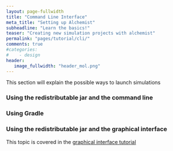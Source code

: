 ```yaml
---
layout: page-fullwidth
title: "Command Line Interface"
meta_title: "Setting up Alchemist"
subheadline: "Learn the basics!"
teaser: "Creating new simulation projects with alchemist"
permalink: "pages/tutorial/cli/"
comments: true
#categories:
#    - design
header:
   image_fullwidth: "header_mol.png"
---
```


This section will explain the possible ways to launch simulations

### Using the redistributable jar and the command line

### Using Gradle

### Using the redistributable jar and the graphical interface

This topic is covered in the [graphical interface tutorial][gui]

[gui]: {{site.url}}/pages/tutorial/swingui/
